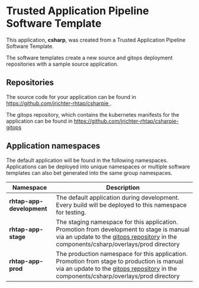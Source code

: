 # Trusted Application Pipeline Software Template

This application, **csharp**, was created from a Trusted Application Pipeline Software Template.

The software templates create a new source and gitops deployment repositories with a sample source application. 

## Repositories

The source code for your application can be found in [https://github.com/jrichter-rhtap/csharpie ](https://github.com/jrichter-rhtap/csharpie ).
 
The gitops repository, which contains the kubernetes manifests for the application can be found in 
[https://github.com/jrichter-rhtap/csharpie-gitops ](https://github.com/jrichter-rhtap/csharpie-gitops ) 

## Application namespaces 

The default application will be found in the following namespaces. Applications can be deployed into unique namespaces or multiple software templates can also bet generated into the same group namespaces.  

|  Namespace   |  Description   |  
| -------- | -------- |   
| **rhtap-app-development** | The default application during development. Every build will be deployed to this namespace for testing. | 
| **rhtap-app-stage** | The staging namespace for this application. Promotion from development to stage is manual via an update to the [gitops repository](https://github.com/jrichter-rhtap/csharpie-gitops ) in the components/csharp/overlays/prod directory |  
| **rhtap-app-prod** | The production namespace for this application. Promotion from stage to production is manual via an update to the [gitops repository](https://github.com/jrichter-rhtap/csharpie-gitops ) in the components/csharp/overlays/prod directory | 